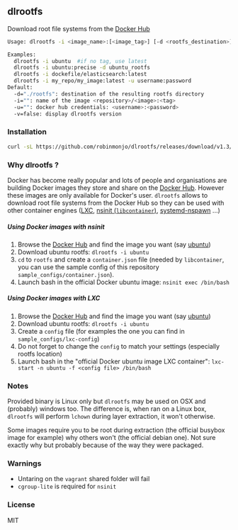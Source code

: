 ## dlrootfs

Download root file systems from the [Docker Hub](https://registry.hub.docker.com/)

````bash
Usage: dlrootfs -i <image_name>:[<image_tag>] [-d <rootfs_destination>] [-u <username>:<password>]

Examples:
  dlrootfs -i ubuntu  #if no tag, use latest
  dlrootfs -i ubuntu:precise -d ubuntu_rootfs
  dlrootfs -i dockefile/elasticsearch:latest
  dlrootfs -i my_repo/my_image:latest -u username:password
Default:
  -d="./rootfs": destination of the resulting rootfs directory
  -i="": name of the image <repository>/<image>:<tag>
  -u="": docker hub credentials: <username>:<password>
  -v=false: display dlrootfs version
````

### Installation

````bash
curl -sL https://github.com/robinmonjo/dlrootfs/releases/download/v1.3/dlrootfs_x86_64.tgz | tar -C /usr/local/bin -zxf -
````

### Why dlrootfs ?

Docker has become really popular and lots of people and organisations are building Docker images they store
and share on the [Docker Hub](https://registry.hub.docker.com/). However these images are only available for
Docker's user. `dlrootfs` allows to download root file systems from the Docker Hub so they can be used
with other container engines ([LXC](https://linuxcontainers.org/), [nsinit (`libcontainer`)](https://github.com/docker/libcontainer), [systemd-nspawn](http://0pointer.de/public/systemd-man/systemd-nspawn.html) ...)


##### Using Docker images with nsinit

1. Browse the [Docker Hub](https://registry.hub.docker.com/) and find the image you want (say [ubuntu](https://registry.hub.docker.com/u/library/ubuntu/))
2. Download ubuntu rootfs: `dlrootfs -i ubuntu`
3. `cd` to `rootfs` and create a `container.json` file (needed by `libcontainer`, you can use the sample config of this repository `sample_configs/container.json`).
4. Launch bash in the official Docker ubuntu image: `nsinit exec /bin/bash`

##### Using Docker images with LXC

1. Browse the [Docker Hub](https://registry.hub.docker.com/) and find the image you want (say [ubuntu](https://registry.hub.docker.com/u/library/ubuntu/))
2. Download ubuntu rootfs: `dlrootfs -i ubuntu`
3. Create a `config` file (for examples the one you can find in `sample_configs/lxc-config`)
4. Do not forget to change the `config` to match your settings (especially rootfs location)
5. Launch bash in the "official Docker ubuntu image LXC container": `lxc-start -n ubuntu -f <config file> /bin/bash`

### Notes

Provided binary is Linux only but `dlrootfs` may be used on OSX and (probably) windows too.
The difference is, when ran on a Linux box, `dlrootfs` will perform `lchown` during layer extraction,
it won't otherwise.

Some images require you to be root during extraction (the official busybox image for example) why others won't
(the official debian one). Not sure exactly why but probably because of the way they were packaged.


### Warnings

* Untaring on the `vagrant` shared folder will fail
* `cgroup-lite` is required for `nsinit`

### License

MIT
